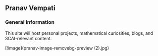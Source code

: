 ##              Pranav Vempati


### General Information

This site will host personal projects, mathematical curiosities, blogs, and SCAI-relevant content. 

[!image](pranav-image-removebg-preview (2).jpg)

